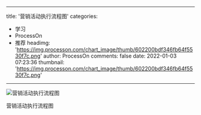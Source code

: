 
---
title: '营销活动执行流程图'
categories: 
 - 学习
 - ProcessOn
 - 推荐
headimg: 'https://img.processon.com/chart_image/thumb/602200bdf346fb64f5530f7c.png'
author: ProcessOn
comments: false
date: 2022-01-03 07:23:36
thumbnail: 'https://img.processon.com/chart_image/thumb/602200bdf346fb64f5530f7c.png'
---

<div>   
<img class="thumb" alt="营销活动执行流程图" src="https://img.processon.com/chart_image/thumb/602200bdf346fb64f5530f7c.png" referrerpolicy="no-referrer">
<p>营销活动执行流程图</p>  
</div>
            